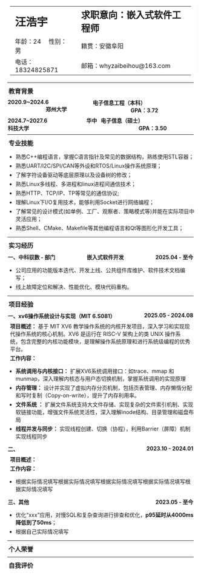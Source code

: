 <table>
		<td style="font-size: 1.8em;"><strong>汪浩宇</strong></td>
		<td style="font-size: 1.5em;"><strong>求职意向：嵌入式软件工程师</strong></td>
	 <tr>
		<td>年龄：24&ensp; &ensp;性别：男</td>
		<td>籍贯：安徽阜阳</td>
	 </tr>
    <tr>
		<td>电话：18324825871</td> 		<td>邮箱：whyzaibeihou@163.com</td>
	 </tr>
</table>

<hr/>

### 教育背景

<h4 style="display: flex; justify-content: space-between;">
    <span>
        <span>2020.9~2024.6</span>
        <span style="margin-left: 100px;">郑州大学</span>
    </span>
    <span>
        <span>电子信息工程（本科）</span>
        <span style="margin-left: 100px;">GPA：3.72</span>
    </span>
</h4>

<h4 style="display: flex; justify-content: space-between;">
    <span>
        <span>2024.7~2027.6</span>
        <span style="margin-left: 100px;">华中科技大学</span>
    </span>
    <span>
        <span>电子信息（硕士）</span>
        <span style="margin-left: 100px;">GPA：3.50</span>
    </span>
</h4>

<hr/>

### 专业技能

-  熟悉C++编程语言，掌握C语言指针及常见的数据结构，熟练使用STL容器；
-  熟悉UART/I2C/SPI/CAN等外设和RTOS/Linux操作系统原理；
-  了解字符设备驱动等底层原理以及设备树的修改；
-  熟悉Linux多线程、多进程和linux进程间通信技术；
-  熟悉HTTP、TCP/IP、TP等常见的通信协议;
-  理解Linux下I/O复用技术，能够利用Socket进行网络编程；
-  了解常见的设计模式(如单例、工厂、观察者、策略模式等)并能在实际项目中灵活应用；
-  熟悉Shell、CMake、Makefile等其他编程语言和Qt等图形化开发工具；

<hr/>

### 实习经历

<h4 style="display: flex;justify-content: space-between;">
<span>一、中科驭数 - 部门</span><span>嵌入式软件开发</span><span>2025.04 - 至今</span>
</h4>

- 公司应用的功能版本迭代、开发上线、公共组件库维护、软件技术文档编写；
- 线上故障定位和解决、性能优化、模块代码重构。

<hr/>

### 项目经验

<h4 style="display: flex;justify-content: space-between;">
<span>一、xv6操作系统设计与实现（MIT 6.S081）</span><span>2025.05 - 2024.08</span>
</h4>

**项目概述：**
基于 MIT XV6 教学操作系统的内核开发项目，深入学习和实现现代操作系统的核心机制。XV6 是运行在 RISC-V 架构上的类 UNIX 操作系统，包含完整的内核功能模块，是理解操作系统原理和进行系统级编程的优秀平台。

**工作内容：**

- **系统调用与内核接口：** 扩展XV6系统调用接口：如trace、mmap 和 munmap，深入理解内核态与用户态切换机制，掌握系统调用的实现原理
- **内存管理：** 设计并实现了虚拟内存分页机制，包括页表管理、内存懒惰分配和写时复制（Copy-on-write），提升了内存利用率。
- **文件系统 ：** 扩展文件系统支持大文件存储、实现复杂的文件索引机制、实现软链接功能，增强文件系统灵活性，深入理解inode结构、目录管理和磁盘布局
- **线程并发与同步：** 实现线程创建、切换（协程），利用Barrier（屏障）机制实现线程同步

<h4 style="display: flex;justify-content: space-between;">
<span>二、</span><span>2023.10 - 2024.01</span>
</h4>

**项目概述：** 

**工作内容：**

- 根据实际情况填写根据实际情况填写根据实际情况填写根据实际情况填写根据实际情况填写


<h4 style="display: flex;justify-content: space-between;">
<span>三、其他</span><span>2023.05 - 至今</span>
</h4>

- 优化“xxx”应用，对慢SQL和复杂查询进行排查和优化，**p95延时从4000ms降低到了50ms**；
- 根据自己实际情况填写

<hr/>

### 个人荣誉

<hr/>

### 自我评价


<style>
    #write {
        padding: 25px 25px 0px;
    }
    hr {
        margin: 6px;
    }
    li {
        margin: 4px;
    }
    p {
        margin: 4px 13px;
    }
    li p{
        margin: 5px 0;
    }
    h1 {
        margin: 8px 15px;
    }
    h3 {
        margin: 9px;
    }
    h4 {
        margin: 7px;
    }
    figure {
        margin: 7px 0px;
    }
    blockquote {
        padding-left: 16px;
    }
    /* 链接下划线 */
    a {
        text-decoration:underline;
    }
    /* 图片阴影效果 */
    img {
        box-shadow: 0px 0px 10px rgba(0,0,0,.5);
    }
    /* 表格样式，去除边框显示 */
    table, table td, table tr, table th, th {
        font-weight: normal;
        padding: 3px 13px;
        border: 0px;
        background-color: #ffffff;
    }
</style>